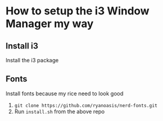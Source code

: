 # How to setup the i3 Window Manager my way

## Install i3
Install the i3 package

## Fonts
Install fonts because my rice need to look good  

1. `git clone https://github.com/ryanoasis/nerd-fonts.git`
2. Run `install.sh` from the above repo


